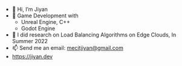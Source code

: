 - 👋 Hi, I’m Jiyan
- 🌱 Game Development with 
  -  Unreal Engine, C++ 
  -  Godot Engine
- 👀 I did research on Load Balancing Algorithms on Edge Clouds, In Summer 2022
- 📫 Send me an email: mecitjiyan@gmail.com
- https://jiyan.dev


<!---
xwedea/xwedea is a ✨ special ✨ repository because its `README.md` (this file) appears on your GitHub profile.
You can click the Preview link to take a look at your changes.
--->
